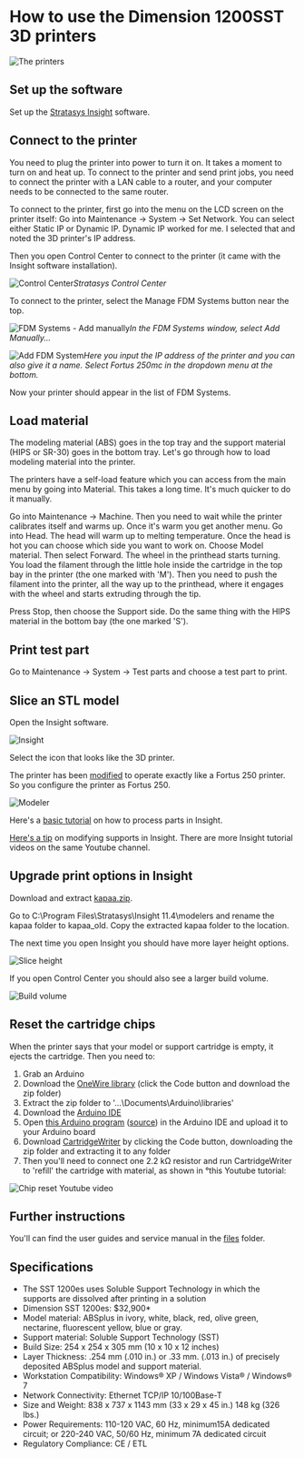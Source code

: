 # How to use the Dimension 1200SST 3D printers

![The printers](images/printers.jpg)
## Set up the software

Set up the [Stratasys Insight](files/InsightTo114-64Test-off.exe) software.

## Connect to the printer

You need to plug the printer into power to turn it on. It takes a moment to turn on and heat up. To connect to the printer and send print jobs, you need to connect the printer with a LAN cable to a router, and your computer needs to be connected to the same router.

To connect to the printer, first go into the menu on the LCD screen on the printer itself: Go into Maintenance -> System -> Set Network. You can select either Static IP or Dynamic IP. Dynamic IP worked for me. I selected that and noted the 3D printer's IP address.

Then you open Control Center to connect to the printer (it came with the Insight software installation).

![Control Center](images/control_center.jpg)*Stratasys Control Center*

To connect to the printer, select the Manage FDM Systems button near the top.

![FDM Systems - Add manually](images/fdm_systems-add_manually.jpg)*In the FDM Systems window, select Add Manually...*

![Add FDM System](images/add_fdm_system.jpg)*Here you input the IP address of the printer and you can also give it a name. Select Fortus 250mc in the dropdown menu at the bottom.*

Now your printer should appear in the list of FDM Systems.

## Load material

The modeling material (ABS) goes in the top tray and the support material (HIPS or SR-30) goes in the bottom tray. Let's go through how to load modeling material into the printer.

The printers have a self-load feature which you can access from the main menu by going into Material. This takes a long time. It's much quicker to do it manually.

Go into Maintenance -> Machine. Then you need to wait while the printer calibrates itself and warms up. Once it's warm you get another menu. Go into Head. The head will warm up to melting temperature. Once the head is hot you can choose which side you want to work on. Choose Model material. Then select Forward. The wheel in the printhead starts turning. You load the filament through the little hole inside the cartridge in the top bay in the printer (the one marked with 'M'). Then you need to push the filament into the printer, all the way up to the printhead, where it engages with the wheel and starts extruding through the tip.

Press Stop, then choose the Support side. Do the same thing with the HIPS material in the bottom bay (the one marked 'S').

## Print test part

Go to Maintenance -> System -> Test parts and choose a test part to print.
## Slice an STL model

Open the Insight software. 

![Insight](images/insight.jpg)

Select the icon that looks like the 3D printer.

The printer has been [modified](https://www.reddit.com/r/3Dprinting/comments/atwlq6/stratasys_insight_and_dimension_1200_sst/) to operate exactly like a Fortus 250 printer. So you configure the printer as Fortus 250.

![Modeler](images/modeler.jpg)

Here's a  [basic tutorial](https://www.youtube.com/watch?v=jisB9HIgxOc) on how to process parts in Insight.

[Here's a tip](https://www.youtube.com/watch?v=HfuPfBoaE1U) on modifying supports in Insight. There are more Insight tutorial videos on the same Youtube channel.

## Upgrade print options in Insight

Download and extract [kapaa.zip](files/kapaa.zip).

Go to C:\Program Files\Stratasys\Insight 11.4\modelers and rename the kapaa folder to kapaa_old. Copy the extracted kapaa folder to the location.

The next time you open Insight you should have more layer height options.

![Slice height](images/slice_height.jpg)

If you open Control Center you should also see a larger build volume.

![Build volume](images/build_volume.jpg)

## Reset the cartridge chips
When the printer says that your model or support cartridge is empty, it ejects the cartridge. Then you need to:

1. Grab an Arduino
1. Download the [OneWire library](https://github.com/PaulStoffregen/OneWire) (click the Code button and download the zip folder)
1. Extract the zip folder to '...\Documents\Arduino\libraries'
1. Download the [Arduino IDE](https://www.arduino.cc/en/software)
1. Open [this Arduino program](files/onewireProxy.ino/) ([source](https://github.com/meawoppl/eepromTool-ds2433)) in the Arduino IDE and upload it to your Arduino board
1. Download [CartridgeWriter](https://github.com/slaytonrnd/CartridgeWriter) by clicking the Code button, downloading the zip folder and extracting it to any folder
1. Then you'll need to connect one 2.2 kΩ resistor and run CartridgeWriter to 'refill' the cartridge with material, as shown in °this Youtube tutorial:

![Chip reset Youtube video](images/chip_reset_play.jpg)

## Further instructions

You'll can find the user guides and service manual in the [files](https://github.com/FabLabIsafjordur/stratasys/tree/main/files) folder.

## Specifications

- The SST 1200es uses Soluble Support Technology in which the supports are dissolved after printing in a solution
- Dimension SST 1200es: $32,900*
- Model material:
ABSplus in ivory, white, black, red, olive green, nectarine, fluorescent yellow, blue or gray.
- Support material:
Soluble Support Technology (SST)
- Build Size:
254 x 254 x 305 mm (10 x 10 x 12 inches)
- Layer Thickness:
.254 mm (.010 in.) or .33 mm. (.013 in.) of precisely deposited ABSplus model and support material.
- Workstation Compatibility:
Windows® XP / Windows Vista® / Windows® 7
- Network Connectivity:
Ethernet TCP/IP 10/100Base-T
- Size and Weight:
838 x 737 x 1143 mm (33 x 29 x 45 in.)
148 kg (326 lbs.)
- Power Requirements:
110-120 VAC, 60 Hz, minimum15A dedicated circuit;
or 220-240 VAC, 50/60 Hz, minimum 7A dedicated circuit
- Regulatory Compliance:
CE / ETL
